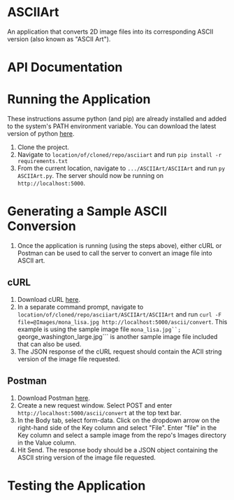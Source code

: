 # ASCIIArt
An application that converts 2D image files into its corresponding ASCII version (also known as "ASCII Art"). 

# API Documentation


# Running the Application
These instructions assume python (and pip) are already installed and added to the system's PATH environment variable. You can download the latest version of python [here](https://www.python.org/downloads/).

1. Clone the project.
2. Navigate to ```location/of/cloned/repo/asciiart``` and run ```pip install -r requirements.txt```
3. From the current location, navigate to ```.../ASCIIArt/ASCIIArt``` and run ```py ASCIIArt.py```. The server should now be running on ```http://localhost:5000```.

# Generating a Sample ASCII Conversion
1. Once the application is running (using the steps above), either cURL or Postman can be used to call the server to convert an image file into ASCII art.

## cURL
1. Download cURL [here](https://everything.curl.dev/get).
2. In a separate command prompt, navigate to ```location/of/cloned/repo/asciiart/ASCIIArt/ASCIIArt``` and run ```curl -F file=@Images/mona_lisa.jpg http://localhost:5000/ascii/convert```. This example is using the sample image file ```mona_lisa.jpg``; ```george_washington_large.jpg``` is another sample image file included that can also be used.
3. The JSON response of the cURL request should contain the ACII string version of the image file requested. 

## Postman
1. Download Postman [here](https://www.postman.com/downloads/). 
2. Create a new request window. Select POST and enter ```http://localhost:5000/ascii/convert``` at the top text bar.
3. In the Body tab, select form-data. Click on the dropdown arrow on the right-hand side of the Key column and select "File". Enter "file" in the Key column and select a sample image from the repo's Images directory in the Value column.
4. Hit Send. The response body should be a JSON object containing the ASCII string version of the image file requested. 

# Testing the Application
